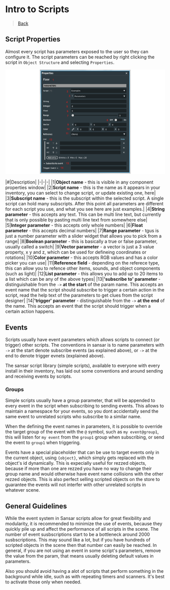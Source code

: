 # Intro to Scripts

> [Back](../README.md)

## Script Properties

Almost every script has parameters exposed to the user so they can configure it. The script parameters can be reached by right clicking the script in `Object Structure` and selecting `Properties`.

![parameters](../assets/parameters.png)

|#|Description|
|-|-|-|
|1|**Object name** - this is visible in any component properties window|
|2|**Script name** - this is the name as it appears in your inventory, you can select to change script, or update existing one, here|
|3|**Subscript name** - this is the subscript within the selected script. A single script can hold many subscripts. After this point all parameters are different for each script you use, and what you see here are just examples.|
|4|**String parameter** - this accepts any text. This can be multi line text, but currently that is only possible by pasting multi line text from somewhere else|
|5|**Integer parameter** - this accepts only whole numbers|
|6|**Float parameter** - this accepts decimal numbers|
|7|**Range parameter** - tgus is just a number parameter with a slider widget that allows you to pick from a range|
|8|**Boolean parameter** - this is basically a true or false parameter, usually called a switch|
|9|**Vector parameter** - a vector is just a 3 value property, x y and z, which can be used for defineing coordinates or rotations|
|10|**Color parameter** - this accepts RGB values and has a color picker you can use|
|11|**Reference field** - depending on the referece type, this can allow you to refence other items, sounds, and object components (such as light)|
|12|**List parameter** - this allows you to add up to 20 items to a list which can be any of the above types|
|13|**'subscribe to' parameter** - distinguishable from the `->` **at the start** of the param name. This accepts an event name that the script should subscribe to trigger a certain action in the script, read the help text of the parameters to get clues from the script designer|
|14|**'trigger' parameter** - distinguishable from the `->` **at the end** of the name. This accepts an event that the script should trigger when a certain action happens.

## Events

Scripts usually have event parameters which allows scripts to connect (or trigger) other scripts. The conventions in sansar is to name parameters with `->` at the start denote subscribe events (as explained above), or `->` at the end to denote trigger evnets (explained above).

The sansar script library (simple scripts), available to everyone with every install in their inventory, has laid out some conventions and around sending and receiving events by scripts.

### Groups

Simple scripts usually have a group parameter, that will be appended to every event in the script when subscribing to sending events. This allows to maintain a namespace for your events, so you dont accidentally send the same event to unrelated scripts who subscribe to a similar name.

When the defining the event names in parameters, it is possible to override the target group of the event with the `@` symbol, such as `my event@group1`, this will listen for `my event` from the `group1` group when subscribing, or send the event to `group1` when triggering.

Events have a special placeholder that can be use to target events only in the current object, using `{object}`, which simply gets replaced with the object's id dynamically. This is expecially useful for rezzed objects, because if more than one are rezzed you have no way to change their group name and would otherwise have event name collisions with the other rezzed objects. This is also perfect selling scripted objects on the store to guarantee the events will not interfer with other unrelated scripts in whatever scene.

## General Guidelines

While the event system in Sansar scripts allow for great flexibility and modularity, it is recommended to minimize the use of events, because they quickly pile up and affect the performance of all scripts in the scene. The number of event susbscriptions start to be a bottleneck around 2000 susbscriptions. This may sound like a lot, but if you have hundreds of scripted objects in the scene then that number can easily be reached. In general, if you are not using an event in some script's parameters, remove the value from the param, that means usually deleting default values in parameters.

Also you should avoid having a alot of scripts that perform something in the background while idle, such as with repeating timers and scanners. It's best to activate those only when needed.
